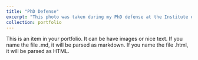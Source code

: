 ```yaml
---
title: "PhD Defense"
excerpt: "This photo was taken during my PhD defense at the Institute of Research on Ceramics (IRCER). I was engaged in answering questions posed by the examiner. 1<br/><img src='/images/PhD_defense.jpg'  width='500' height='300' style='border:2px solid black;'>"
collection: portfolio
---
```


This is an item in your portfolio. It can be have images or nice text. If you name the file .md, it will be parsed as markdown. If you name the file .html, it will be parsed as HTML. 
